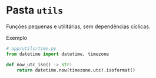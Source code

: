 # Pasta `utils`

Funções pequenas e utilitárias, sem dependências cíclicas.

Exemplo
```python
# app/utils/time.py
from datetime import datetime, timezone

def now_utc_iso() -> str:
    return datetime.now(timezone.utc).isoformat()
```
